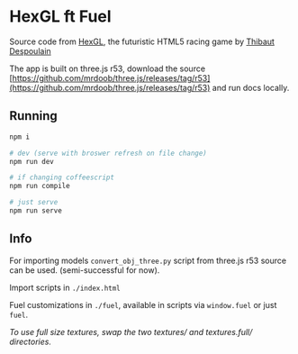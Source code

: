 # HexGL ft Fuel

Source code from [HexGL](http://hexgl.bkcore.com), the futuristic HTML5 racing game by [Thibaut Despoulain](http://bkcore.com)

The app is built on three.js r53, download the source [https://github.com/mrdoob/three.js/releases/tag/r53](https://github.com/mrdoob/three.js/releases/tag/r53) and run docs locally.

## Running

```sh
npm i

# dev (serve with broswer refresh on file change)
npm run dev

# if changing coffeescript
npm run compile

# just serve
npm run serve
```

## Info

For importing models `convert_obj_three.py` script from three.js r53 source can be used. (semi-successful for now).

Import scripts in `./index.html`

Fuel customizations in `./fuel`, available in scripts via `window.fuel` or just `fuel`.

_To use full size textures, swap the two textures/ and textures.full/ directories._
